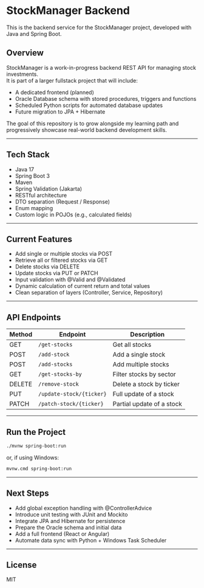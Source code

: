 # StockManager Backend

This is the backend service for the StockManager project, developed with Java and Spring Boot.

## Overview

StockManager is a work-in-progress backend REST API for managing stock investments.  
It is part of a larger fullstack project that will include:

- A dedicated frontend (planned)
- Oracle Database schema with stored procedures, triggers and functions
- Scheduled Python scripts for automated database updates
- Future migration to JPA + Hibernate

The goal of this repository is to grow alongside my learning path and progressively showcase real-world backend development skills.

---

## Tech Stack

- Java 17
- Spring Boot 3
- Maven
- Spring Validation (Jakarta)
- RESTful architecture
- DTO separation (Request / Response)
- Enum mapping
- Custom logic in POJOs (e.g., calculated fields)

---

## Current Features

- Add single or multiple stocks via POST
- Retrieve all or filtered stocks via GET
- Delete stocks via DELETE
- Update stocks via PUT or PATCH
- Input validation with @Valid and @Validated
- Dynamic calculation of current return and total values
- Clean separation of layers (Controller, Service, Repository)

---

## API Endpoints

| Method | Endpoint                     | Description                     |
|--------|------------------------------|---------------------------------|
| GET    | `/get-stocks`                | Get all stocks                  |
| POST   | `/add-stock`                 | Add a single stock              |
| POST   | `/add-stocks`                | Add multiple stocks             |
| GET    | `/get-stocks-by`             | Filter stocks by sector         |
| DELETE | `/remove-stock`              | Delete a stock by ticker        |
| PUT    | `/update-stock/{ticker}`     | Full update of a stock          |
| PATCH  | `/patch-stock/{ticker}`      | Partial update of a stock       |

---

## Run the Project

```bash
./mvnw spring-boot:run
```

or, if using Windows:

```bash
mvnw.cmd spring-boot:run
```

---

## Next Steps

- Add global exception handling with @ControllerAdvice
- Introduce unit testing with JUnit and Mockito
- Integrate JPA and Hibernate for persistence
- Prepare the Oracle schema and initial data
- Add a full frontend (React or Angular)
- Automate data sync with Python + Windows Task Scheduler

---

## License

MIT
